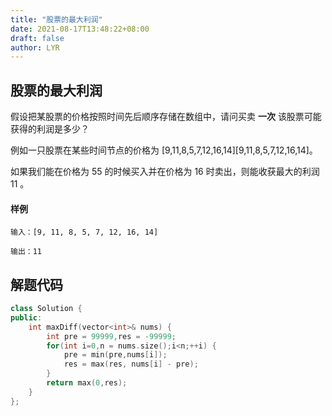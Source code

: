 ```yaml
---
title: "股票的最大利润"
date: 2021-08-17T13:48:22+08:00
draft: false
author: LYR
---
```




## 股票的最大利润





假设把某股票的价格按照时间先后顺序存储在数组中，请问买卖 **一次** 该股票可能获得的利润是多少？

例如一只股票在某些时间节点的价格为 [9,11,8,5,7,12,16,14][9,11,8,5,7,12,16,14]。

如果我们能在价格为 55 的时候买入并在价格为 16 时卖出，则能收获最大的利润 11 。

#### 样例

```
输入：[9, 11, 8, 5, 7, 12, 16, 14]

输出：11
```





## 解题代码



```cpp
class Solution {
public:
    int maxDiff(vector<int>& nums) {
        int pre = 99999,res = -99999;
        for(int i=0,n = nums.size();i<n;++i) {
            pre = min(pre,nums[i]);
            res = max(res, nums[i] - pre);
        }
        return max(0,res);
    }
};
```






